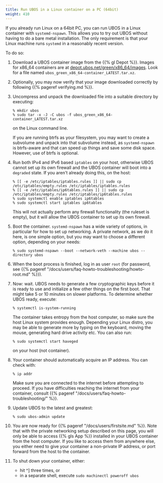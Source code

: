 ```yaml
---
title: Run UBOS in a Linux container on a PC (64bit)
weight: 410
---
```


If you already run Linux on a 64bit PC, you can run UBOS in a Linux container with
``systemd-nspawn``. This allows you to try out UBOS without having to do a bare
metal installation. The only requirement is that your Linux machine runs ``systemd``
in a reasonably recent version.

To do so:

1. Download a UBOS container image from the {{% gl Depot %}}.
   Images for x86_64 containers are at
   [depot.ubos.net/green/x86_64/images](http://depot.ubos.net/green/x86_64/images).
   Look for a file named ``ubos_green_x86_64-container_LATEST.tar.xz``.

1. Optionally, you may now verify that your image downloaded correctly by following
   {{% pageref verifying.md %}}.

1. Uncompress and unpack the downloaded file into a suitable directory by executing:

   ```
   % mkdir ubos
   % sudo tar -x -J -C ubos -f ubos_green_x86_64-container_LATEST.tar.xz
   ```

   on the Linux command line.

   If you are running btrfs as your filesystem, you may want to create a subvolume and
   unpack into that subvolume instead, as ``systemd-nspawn`` is btrfs-aware and that can
   speed up things and save some disk space. However, use of btrfs is optional.

1. Run both IPv4 and IPv6 based ``iptables`` on your host, otherwise UBOS cannot set up its
   own firewall and the UBOS container will boot into a ``degraded`` state. If you aren't
   already doing this, on the host:

   ```
   % [[ -e /etc/iptables/iptables.rules ]] || sudo cp /etc/iptables/empty.rules /etc/iptables/iptables.rules
   % [[ -e /etc/iptables/ip6tables.rules ]] || sudo cp /etc/iptables/empty.rules /etc/iptables/ip6tables.rules
   % sudo systemctl enable iptables ip6tables
   % sudo systemctl start iptables ip6tables
   ```

   This will not actually perform any firewall functionality (the ruleset is empty), but
   it will allow the UBOS container to set up its own firewall.

1. Boot the container. ``systemd-nspawn`` has a wide variety of options, in particular
   for how to set up networking. A private network, as we do it here, is one simple
   option, but you may want to choose a different option, depending on your needs:

   ```
   % sudo systemd-nspawn --boot --network-veth --machine ubos --directory ubos
   ```

1. When the boot process is finished, log in as user ``root``
   (for password, see {{% pageref "/docs/users/faq-howto-troubleshooting/howto-root.md" %}}).

1. Now: wait. UBOS needs to generate a few cryptographic keys before it is ready to use
   and initialize a few other things on the first boot. That might take 5 or 10 minutes
   on slower platforms. To determine whether UBOS ready, execute:

   ```
   % systemctl is-system-running
   ```

   The container takes entropy from the host computer, so make sure the host Linux system
   provides enough. Depending your Linux distro, you may be able to generate more by
   typing on the keyboard, moving the mouse, generating hard drive activity etc. You can
   also run:

   ```
   % sudo systemctl start haveged
   ```

   on your host (not container).

1. Your container should automatically acquire an IP address. You can check with:

   ```
   % ip addr
   ```

   Make sure you are connected to the internet before attempting to proceed. If you
   have difficulties reaching the internet from your container, consult
   {{% pageref "/docs/users/faq-howto-troubleshooting/" %}}.

1. Update UBOS to the latest and greatest:

   ```
   % sudo ubos-admin update
   ```

1. You are now ready for {{% pageref "/docs/users/firstsite.md" %}}.
   Note that with the private networking setup described on this page, you will only be able
   to access {{% gls App %}} installed in your UBOS container from the host computer. If you like
   to access them from anywhere else, you either need to give your container a non-private
   IP address, or port forward from the host to the container.

1. To shut down your container, either:

   * hit ^] three times, or
   * in a separate shell, execute ``sudo machinectl poweroff ubos``
